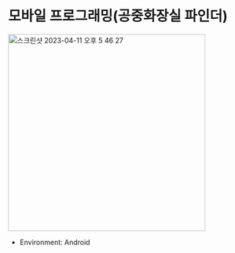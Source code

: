 # 모바일 프로그래밍(공중화장실 파인더)
<img width="401" alt="스크린샷 2023-04-11 오후 5 46 27" src="https://user-images.githubusercontent.com/54742811/231233190-0e1bb4c0-fb74-4047-a6d7-934f0f4bf60a.png">

- Environment: Android
